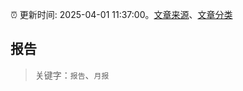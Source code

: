 :alarm_clock: 更新时间: 2025-04-01 11:37:00。[文章来源](/README.md)、[文章分类](/TAGS.md)

## 报告


> 关键字：`报告`、`月报`




